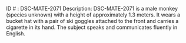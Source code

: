 ID # : DSC-MATE-2071
Description: DSC-MATE-2071 is a male monkey (species unknown) with a height of approximately 1.3 meters. It wears a bucket hat with a pair of ski goggles attached to the front and carries a cigarette in its hand. The subject speaks and communicates fluently in English.